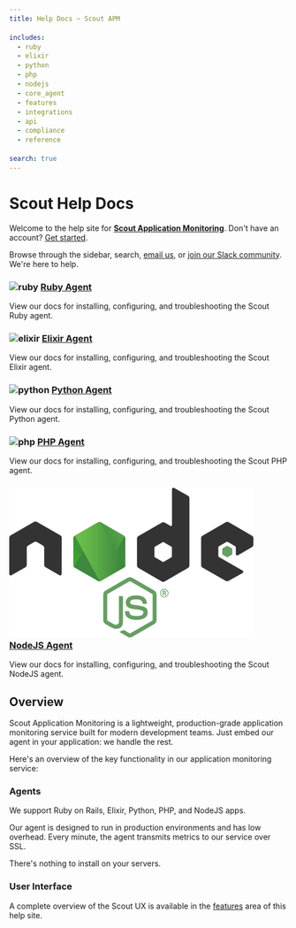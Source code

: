 ```yaml
---
title: Help Docs ~ Scout APM

includes:
  - ruby
  - elixir
  - python
  - php
  - nodejs
  - core_agent
  - features
  - integrations
  - api
  - compliance
  - reference

search: true
---
```


# Scout Help Docs

Welcome to the help site for __[Scout Application Monitoring](https://scoutapm.com)__. Don't have an account? <a href="https://scoutapm.com/info/pricing" target="_blank">Get started</a>.

Browse through the sidebar, search, [email us](mailto:support@scoutapm.com), or <a href="http://slack.scoutapm.com" target="_blank">join our Slack community</a>. We're here to help.


<div id="overview_container">
  <div>
    <h3>
      <img src="images/ruby.png" alt="ruby" />
      <a href="#ruby-agent">Ruby Agent</a>
    </h3>
    <p>
      View our docs for installing, configuring, and troubleshooting the Scout Ruby agent.
    </p>
  </div>

  <div>
    <h3>
      <img src="images/elixir.png" alt="elixir" />
      <a href="#elixir-agent">Elixir Agent</a>
    </h3>
    <p>
      View our docs for installing, configuring, and troubleshooting the Scout Elixir agent.
    </p>
  </div>

  <div>
    <h3>
        <img src="images/python.png" alt="python" />
        <a href="#python-agent">Python Agent</a></h3>
    </h3>
    <p>
      View our docs for installing, configuring, and troubleshooting the Scout Python agent.
    </p>
  </div>

  <div>
    <h3>
        <img src="images/php.png" alt="php" />
        <a href="#php-agent">PHP Agent</a></h3>
    </h3>
    <p>
      View our docs for installing, configuring, and troubleshooting the Scout PHP agent.
    </p>
  </div>

  <div>
    <h3>
        <img src="images/nodejs.png" alt="nodejs" />
        <a href="#nodejs-agent">NodeJS Agent</a></h3>
    </h3>
    <p>
      View our docs for installing, configuring, and troubleshooting the Scout NodeJS agent.
    </p>
  </div>
</div>


## Overview

Scout Application Monitoring is a lightweight, production-grade application monitoring service built for modern development teams. Just embed our agent in your application: we handle the rest.

Here's an overview of the key functionality in our application monitoring service:

### Agents

We support Ruby on Rails, Elixir, Python, PHP, and NodeJS apps.

Our agent is designed to run in production environments and has low overhead. Every minute, the agent transmits metrics to our service over SSL.

There's nothing to install on your servers.

### User Interface

A complete overview of the Scout UX is available in the [features](#features) area of this help site.
